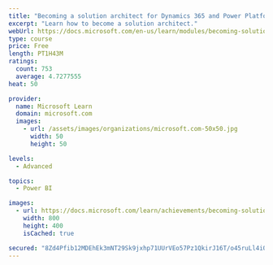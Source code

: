 ```yaml
---
title: "Becoming a solution architect for Dynamics 365 and Power Platform"
excerpt: "Learn how to become a solution architect."
webUrl: https://docs.microsoft.com/en-us/learn/modules/becoming-solution-architect/
type: course
price: Free
length: PT1H43M
ratings:
  count: 753
  average: 4.7277555
heat: 50

provider:
  name: Microsoft Learn
  domain: microsoft.com
  images:
    - url: /assets/images/organizations/microsoft.com-50x50.jpg
      width: 50
      height: 50

levels:
  - Advanced

topics:
  - Power BI

images:
  - url: https://docs.microsoft.com/learn/achievements/becoming-solution-architect-social.png
    width: 800
    height: 400
    isCached: true

secured: "8Zd4Pfib12MDEhEk3mNT29Sk9jxhp71UUrVEo57Pz1QkirJ16T/o45ruLl4iQzzGpHRiRGdZ/9OkQeenn4Ul8bJEEp/EUSdESTvB+WznMia5ybQyUFscibh+SPii3eY7VKZtjHjuZB7Xg+TWeEVBIDVArm6Il64o5UjTXuZ60AjreC6xer8oOn9Jq4Zt5jdRbk4lI/b2KGzB5oF91vqDwiS5ui/3sdJHld1zciVSgGEh4eFjN4Z/MiKvZysAB2aoJ9/uwX1KqtEQKyzTwTK2OGckq7oCcZQEjqG7x00gjpm4swdFTsFilHlTfuhPGtuU1kjAm5ybqUV8X9A+tfCdEeOIYy/D8lPrH2oxwYW4b/YD2e99oMAUqdbPhM/7nVPTpk1Sq7Mttpwh4UoIyp63ZLXBws+fD1ELcTeiagJ57Rw=;/ZnDTeWWKhxh3yNHzl9wyw=="
---
```



